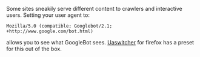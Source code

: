 <!--
.. title: Browse The Web Like A Crawler
.. slug: google-bot-user-agent
.. date: 2021-09-08 00:00:00
.. tags: web,web
.. category: web
.. link: 
.. description: 
.. type: text
-->

Some sites sneakily serve different content to crawlers and interactive users.
Setting your user agent to:

```text
Mozilla/5.0 (compatible; Googlebot/2.1; +http://www.google.com/bot.html)
```

allows you to see what GoogleBot sees. [Uaswitcher](https://addons.mozilla.org/en-GB/firefox/addon/uaswitcher/) for firefox has a preset for this out of the box.
